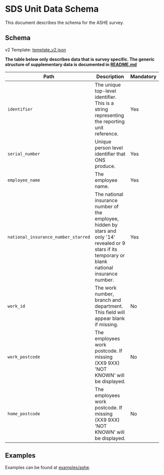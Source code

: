 # SDS Unit Data Schema

This document describes the schema for the ASHE survey.

## Schema
  
v2 Template: [template_v2.json](/schemas/template_v2.json)

**The table below only describes data that is survey specific. The generic structure of supplementary data is documented in [README.md](README.md)**

| Path                                       | Description                                                                                                    | Mandatory |
|--------------------------------------------|----------------------------------------------------------------------------------------------------------------|-----------|
| `identifier`                               | The unique top-level identifier. This is a string representing the reporting unit reference.                   | Yes |
| `serial_number`                            | Unique person level identifier that ONS produce. | Yes |
| `employee_name`                            | The employee name. | Yes|
| `national_insurance_number_starred`        | The national insurance number of the employee, hidden by stars and only '14' revealed or 9 stars if its temporary or blank national insurance number. | Yes |
| `work_id`                                  | The work number, branch and department. This field will appear blank if missing. | No |
| `work_postcode`                            | The employees work postcode. If missing (XX9 9XX) 'NOT KNOWN' will be displayed. | No |
| `home_postcode`                            | The employees work postcode. If missing (XX9 9XX) 'NOT KNOWN' will be displayed. | No |

## Examples

Examples can be found at [examples/ashe](../examples/ashe).
